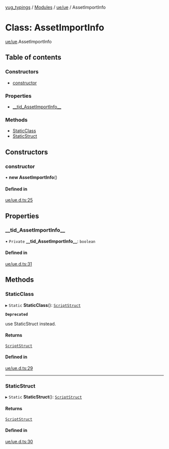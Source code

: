 [yug_typings](../README.md) / [Modules](../modules.md) / [ue/ue](../modules/ue_ue.md) / AssetImportInfo

# Class: AssetImportInfo

[ue/ue](../modules/ue_ue.md).AssetImportInfo

## Table of contents

### Constructors

- [constructor](ue_ue.AssetImportInfo.md#constructor)

### Properties

- [\_\_tid\_AssetImportInfo\_\_](ue_ue.AssetImportInfo.md#__tid_assetimportinfo__)

### Methods

- [StaticClass](ue_ue.AssetImportInfo.md#staticclass)
- [StaticStruct](ue_ue.AssetImportInfo.md#staticstruct)

## Constructors

### constructor

• **new AssetImportInfo**()

#### Defined in

[ue/ue.d.ts:25](https://github.com/YugMetaverse/yug_typings/blob/b7d9b19/ue/ue.d.ts#L25)

## Properties

### \_\_tid\_AssetImportInfo\_\_

• `Private` **\_\_tid\_AssetImportInfo\_\_**: `boolean`

#### Defined in

[ue/ue.d.ts:31](https://github.com/YugMetaverse/yug_typings/blob/b7d9b19/ue/ue.d.ts#L31)

## Methods

### StaticClass

▸ `Static` **StaticClass**(): [`ScriptStruct`](ue_ue.ScriptStruct.md)

**`Deprecated`**

use StaticStruct instead.

#### Returns

[`ScriptStruct`](ue_ue.ScriptStruct.md)

#### Defined in

[ue/ue.d.ts:29](https://github.com/YugMetaverse/yug_typings/blob/b7d9b19/ue/ue.d.ts#L29)

___

### StaticStruct

▸ `Static` **StaticStruct**(): [`ScriptStruct`](ue_ue.ScriptStruct.md)

#### Returns

[`ScriptStruct`](ue_ue.ScriptStruct.md)

#### Defined in

[ue/ue.d.ts:30](https://github.com/YugMetaverse/yug_typings/blob/b7d9b19/ue/ue.d.ts#L30)
